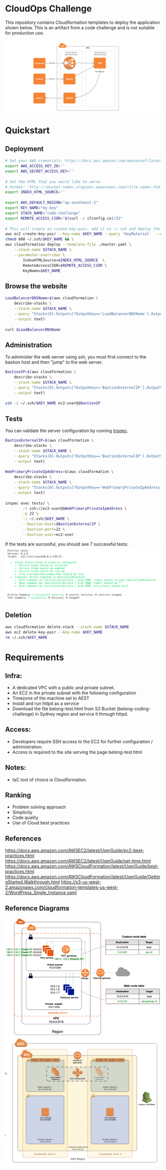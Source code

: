 # CloudOps Challenge

This repository contains Cloudformation templates to deploy the application shown below. This is an artifact from a code challenge and is not suitable for production use.

![](img/arch0.png)

# Quickstart

## Deployment
```bash
# Set your AWS creentials: https://docs.aws.amazon.com/amazonswf/latest/awsrbflowguide/set-up-creds.html
export AWS_ACCESS_KEY_ID=''
export AWS_SECRET_ACCESS_KEY=''

# Set the HTML that you would like to serve
# Format: 'http://<bucket-name>.<region>.amazonaws.com/<file-name>.html'
export INDEX_HTML_SOURCE=''

export AWS_DEFAULT_REGION="ap-southeast-2"
export KEY_NAME="my-key"
export STACK_NAME="code-challenge"
export REMOTE_ACCESS_CIDR="$(curl -s ifconfig.co)/32"

# This will create an create-key-pair, add it to ~/.ssh and deploy the Cloudformation stack.
aws ec2 create-key-pair --key-name $KEY_NAME --query 'KeyMaterial'  --output text > ~/.ssh/$KEY_NAME && \
chmod 600 ~/.ssh/$KEY_NAME && \
aws cloudformation deploy --template-file ./master.yaml \
    --stack-name $STACK_NAME \
    --parameter-overrides \
        IndexHTMLSource=$INDEX_HTML_SOURCE  \
        RemoteAccessCIDR=$REMOTE_ACCESS_CIDR \
        KeyName=$KEY_NAME
```

## Browse the website
```bash
LoadBalancerDNSName=$(aws cloudformation \
    describe-stacks \
    --stack-name $STACK_NAME \
    --query "Stacks[0].Outputs[?OutputKey=='LoadBalancerDNSName'].OutputValue" \
    --output text)

curl $LoadBalancerDNSName
```

## Administration
To administer the web server using ssh, you must first connect to the bastion host and then "jump" to the web server.
```bash
BastionIP=$(aws cloudformation \
    describe-stacks \
    --stack-name $STACK_NAME \
    --query "Stacks[0].Outputs[?OutputKey=='BastionExternalIP'].OutputValue" \
    --output text)

ssh -i ~/.ssh/$KEY_NAME ec2-user@$BastionIP
```

## Tests
You can validate the server configuration by running [Inspec](https://www.inspec.io/downloads/).
```bash
BastionExternalIP=$(aws cloudformation \
    describe-stacks \
    --stack-name $STACK_NAME \
    --query "Stacks[0].Outputs[?OutputKey=='BastionExternalIP'].OutputValue" \
    --output text)

WebPrimaryPrivateIpAddress=$(aws cloudformation \
    describe-stacks \
    --stack-name $STACK_NAME \
    --query "Stacks[0].Outputs[?OutputKey=='WebPrimaryPrivateIpAddress'].OutputValue" \
    --output text)

inspec exec tests/ \
        -t ssh://ec2-user@$WebPrimaryPrivateIpAddress \
        -p 22 \
        -i ~/.ssh/$KEY_NAME \
        --bastion-host=$BastionExternalIP \
        --bastion-port=22 \
        --bastion-user=ec2-user
```

If the tests are succesful, you should see 7 successful tests:
![](img/tests.png)

## Deletion
```bash
aws cloudformation delete-stack --stack-name $STACK_NAME
aws ec2 delete-key-pair --key-name $KEY_NAME
rm ~/.ssh/$KEY_NAME
```

# Requirements
## Infra:
- A dedicated VPC with a public and private subnet.
- An EC2 in the private subnet with the following configuration
- Timezone of the machine set to AEST
- Install and run httpd as a service
- Download the file belong-test.html from S3 Bucket (belong-coding-challenge) in Sydney region and service it through httpd.

## Access:
- Developers require SSH access to the EC2 for further configuration / administration.
- Access is required to the site serving the page belong-test.html

## Notes:
- IaC tool of choice is Cloudformation.

## Ranking
- Problem solving approach
- Simplicity
- Code quality
- Use of Cloud best practices

## References
https://docs.aws.amazon.com/AWSEC2/latest/UserGuide/ec2-best-practices.html
https://docs.aws.amazon.com/AWSEC2/latest/UserGuide/set-time.html
https://docs.aws.amazon.com/AWSCloudFormation/latest/UserGuide/best-practices.html
https://docs.aws.amazon.com/AWSCloudFormation/latest/UserGuide/GettingStarted.Walkthrough.html
https://s3-us-west-2.amazonaws.com/cloudformation-templates-us-west-2/WordPress_Single_Instance.yaml

## Reference Diagrams
![](img/arch1.png)
![](img/arch2.png)

